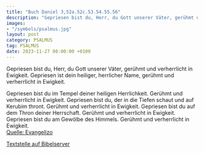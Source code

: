 ```yaml
---
title: "Buch Daniel 3,52a.52c.53.54.55.56"
description: "Gepriesen bist du, Herr, du Gott unserer Väter, gerühmt und verherrlicht in Ewigkeit. Gepriesen ist dein heiliger, herrlicher Name, gerühmt und verherrlicht in Ewigkeit.  Gepriesen bist du im Tempel deiner heiligen Herrlichkeit. Gerühmt und verherrlicht in Ewigkeit. Gepriesen b...."
images:
- "/symbols/psalmus.jpg"
layout: post
category: PSALMUS
tag: PSALMUS
date: 2023-11-27 08:00:00 +0100
---
```

Gepriesen bist du, Herr, du Gott unserer Väter,
gerühmt und verherrlicht in Ewigkeit.
Gepriesen ist dein heiliger, herrlicher Name,
gerühmt und verherrlicht in Ewigkeit.

Gepriesen bist du im Tempel deiner heiligen Herrlichkeit. Gerühmt und verherrlicht in Ewigkeit.
Gepriesen bist du, der in die Tiefen schaut und auf Kerubim thront.<!--more--> Gerühmt und verherrlicht in Ewigkeit.
Gepriesen bist du auf dem Thron deiner Herrschaft. Gerühmt und verherrlicht in Ewigkeit.
Gepriesen bist du am Gewölbe des Himmels. Gerühmt und verherrlicht in Ewigkeit.<br>
[Quelle: Evangelizo](https://evangeliumtagfuertag.org/DE/gospel)

[Textstelle auf Bibelserver](https://www.bibleserver.com/EU/ps3,52a.52c.53.54.55.56)
